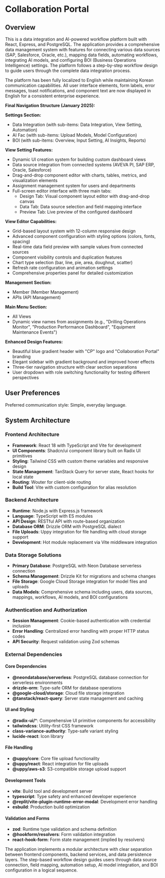 # Collaboration Portal

## Overview

This is a data integration and AI-powered workflow platform built with React, Express, and PostgreSQL. The application provides a comprehensive data management system with features for connecting various data sources (SAP, Salesforce, Oracle, etc.), mapping data fields, automating workflows, integrating AI models, and configuring BOI (Business Operations Intelligence) settings. The platform follows a step-by-step workflow design to guide users through the complete data integration process.

The platform has been fully localized to English while maintaining Korean communication capabilities. All user interface elements, form labels, error messages, toast notifications, and component text are now displayed in English for a consistent enterprise experience.

**Final Navigation Structure (January 2025):**

**Settings Section:**
- Data Integration (with sub-items: Data Integration, View Setting, Automation)
- AI Fac (with sub-items: Upload Models, Model Configuration)  
- BOI (with sub-items: Overview, Input Setting, AI Insights, Reports)

**View Setting Features:**
- Dynamic UI creation system for building custom dashboard views
- Data source integration from connected systems (AVEVA PI, SAP ERP, Oracle, Salesforce)
- Drag-and-drop component editor with charts, tables, metrics, and visualization elements
- Assignment management system for users and departments
- Full-screen editor interface with three main tabs:
  * Design Tab: Visual component layout editor with drag-and-drop canvas
  * Data Tab: Data source selection and field mapping interface
  * Preview Tab: Live preview of the configured dashboard

**View Editor Capabilities:**
- Grid-based layout system with 12-column responsive design
- Advanced component configuration with styling options (colors, fonts, spacing)
- Real-time data field preview with sample values from connected sources
- Component visibility controls and duplication features
- Chart type selection (bar, line, pie, area, doughnut, scatter)
- Refresh rate configuration and animation settings
- Comprehensive properties panel for detailed customization

**Management Section:**
- Member (Member Management)
- APIs (API Management)

**Main Menu Section:**
- All Views
- Dynamic view names from assignments (e.g., "Drilling Operations Monitor", "Production Performance Dashboard", "Equipment Maintenance Events")

**Enhanced Design Features:**
- Beautiful blue gradient header with "CP" logo and "Collaboration Portal" branding
- Elegant sidebar with gradient background and improved hover effects
- Three-tier navigation structure with clear section separations
- User dropdown with role switching functionality for testing different perspectives

## User Preferences

Preferred communication style: Simple, everyday language.

## System Architecture

### Frontend Architecture
- **Framework**: React 18 with TypeScript and Vite for development
- **UI Components**: Shadcn/ui component library built on Radix UI primitives
- **Styling**: Tailwind CSS with custom theme variables and responsive design
- **State Management**: TanStack Query for server state, React hooks for local state
- **Routing**: Wouter for client-side routing
- **Build Tool**: Vite with custom configuration for alias resolution

### Backend Architecture
- **Runtime**: Node.js with Express.js framework
- **Language**: TypeScript with ES modules
- **API Design**: RESTful API with route-based organization
- **Database ORM**: Drizzle ORM with PostgreSQL dialect
- **File Uploads**: Uppy integration for file handling with cloud storage support
- **Development**: Hot module replacement via Vite middleware integration

### Data Storage Solutions
- **Primary Database**: PostgreSQL with Neon Database serverless connection
- **Schema Management**: Drizzle Kit for migrations and schema changes
- **File Storage**: Google Cloud Storage integration for model files and uploads
- **Data Models**: Comprehensive schema including users, data sources, mappings, workflows, AI models, and BOI configurations

### Authentication and Authorization
- **Session Management**: Cookie-based authentication with credential inclusion
- **Error Handling**: Centralized error handling with proper HTTP status codes
- **API Security**: Request validation using Zod schemas

### External Dependencies

#### Core Dependencies
- **@neondatabase/serverless**: PostgreSQL database connection for serverless environments
- **drizzle-orm**: Type-safe ORM for database operations
- **@google-cloud/storage**: Cloud file storage integration
- **@tanstack/react-query**: Server state management and caching

#### UI and Styling
- **@radix-ui/***: Comprehensive UI primitive components for accessibility
- **tailwindcss**: Utility-first CSS framework
- **class-variance-authority**: Type-safe variant styling
- **lucide-react**: Icon library

#### File Handling
- **@uppy/core**: Core file upload functionality
- **@uppy/react**: React integration for file uploads
- **@uppy/aws-s3**: S3-compatible storage upload support

#### Development Tools
- **vite**: Build tool and development server
- **typescript**: Type safety and enhanced developer experience
- **@replit/vite-plugin-runtime-error-modal**: Development error handling
- **esbuild**: Production build optimization

#### Validation and Forms
- **zod**: Runtime type validation and schema definition
- **@hookform/resolvers**: Form validation integration
- **react-hook-form**: Form state management (implied by resolvers)

The application implements a modular architecture with clear separation between frontend components, backend services, and data persistence layers. The step-based workflow design guides users through data source connection, field mapping, automation setup, AI model integration, and BOI configuration in a logical sequence.